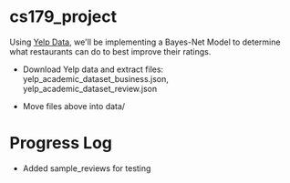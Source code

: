 # cs179_project

Using [Yelp Data](https://business.yelp.com/data/resources/open-dataset/), we'll be implementing a Bayes-Net Model to determine what restaurants can do to best improve their ratings.

- Download Yelp data and extract files: 
    yelp_academic_dataset_business.json, yelp_academic_dataset_review.json

- Move files above into data/

# Progress Log

- Added sample_reviews for testing



